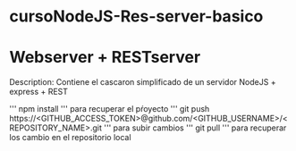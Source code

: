 # cursoNodeJS-Res-server-basico
# Webserver + RESTserver
Description:
Contiene el cascaron simplificado de un servidor NodeJS + express + REST

'''
npm install 
'''
para recuperar el pŕoyecto
'''
git push https://<GITHUB_ACCESS_TOKEN>@github.com/<GITHUB_USERNAME>/<REPOSITORY_NAME>.git
'''
para subir cambios
'''
git pull
'''
para recuperar los cambio en el repositorio local
